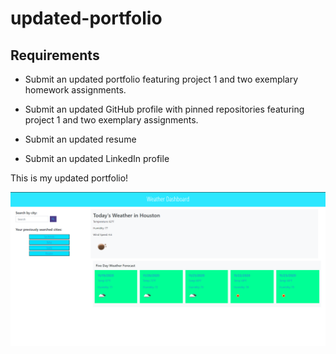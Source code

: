 # updated-portfolio

## Requirements

* Submit an updated portfolio featuring project 1 and two exemplary homework assignments.

* Submit an updated GitHub profile with pinned repositories featuring project 1 and two exemplary assignments.

* Submit an updated resume

* Submit an updated LinkedIn profile

This is my updated portfolio!

![screenshot](https://github.com/CalvinEstrada/Weather-DashBoard/blob/Master/Screenshot%202020-11-18%20203851.png)
